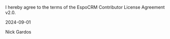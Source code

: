 I hereby agree to the terms of the EspoCRM Contributor License Agreement v2.0.

2024-09-01

Nick Gardos
